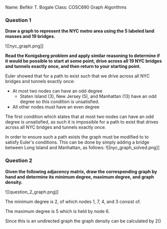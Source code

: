 Name: Befikir T. Bogale
Class: COSC690 Graph Algorithms

### Question 1

**Draw a graph to represent the NYC metro area using the 5 labeled land masses and 19 bridges.**

![[nyc_graph.png]]

**Read the Konigsberg problem and apply similar reasoning to determine if it would be possible to start at some point, drive across all 19 NYC bridges and tunnels exactly once, and then return to your starting point.**

Euler showed that for a path to exist such that we drive across all NYC bridges and tunnels exactly once:
- At most two nodes can have an odd degree
	- Staten Island (3), New Jersey (5), and Manhattan (13) have an odd degree so this condition is unsatisfied.
- All other nodes must have an even degree

The first condition which states that at most two nodes can have an odd degree is unsatisfied, as such it is impossible for  a path to exist that drives across all NYC bridges and tunnels exactly once.

In order to ensure such a path exists the graph must be modified to to satisfy Euler's conditions. This can be done by simply adding a bridge between Long Island and Manhattan, as follows:
![[nyc_graph_solved.png]]


### Question 2

**Given the following adjacency matrix, draw the corresponding graph by hand and determine its minimum degree, maximum degree, and graph density.**


![[question_2_graph.png]]

The minimum degree is 2, of which nodes 1, 7, 4, and 3 consist of. 

The maximum degree is 5 which is held by node 6.

Since this is an undirected graph the graph density can be calculated by 2()
